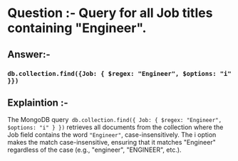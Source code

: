 # Question :-  Query for all Job titles containing "Engineer".

## Answer:- 

 ### `db.collection.find({Job: { $regex: "Engineer", $options: "i" }})` 

## Explaintion :- 

The MongoDB query` db.collection.find({ Job: { $regex: "Engineer", $options: "i" } })` retrieves all documents from the collection where the Job field contains the word `"Engineer"`, case-insensitively. The i option makes the match case-insensitive, ensuring that it matches "Engineer" regardless of the case (e.g., "engineer", "ENGINEER", etc.).